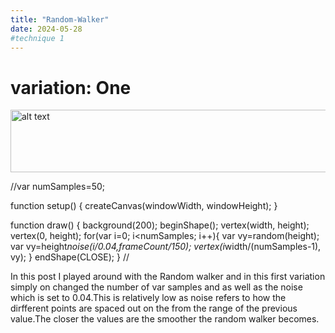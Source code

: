 ```yaml
---
title: "Random-Walker"
date: 2024-05-28
#technique 1
---
```

<h1>variation: One</h1>

<img src="/skills-github-pages/RandomW.variation1.png" alt="alt text" width="600" height="100">
<p>//var numSamples=50;

function setup() {
  createCanvas(windowWidth, windowHeight);
}

function draw() {
  background(200);
  beginShape();
  vertex(width, height);
  vertex(0, height);
  for(var i=0; i<numSamples; i++){
    var vy=random(height);
     var vy=height*noise(i/0.04,frameCount/150);
    vertex(i*width/(numSamples-1), vy);
  }
  endShape(CLOSE);
}
//</p>

<p>In this post I played around with the Random walker and in this first variation simply on changed the number of var samples and as well as the noise which is set to 0.04.This is relatively low as noise refers to how the dirfferent points are spaced out on the from the range of the previous value.The closer the values are the smoother the random walker becomes.</p>

